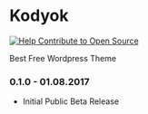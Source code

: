 # Kodyok

[![Help Contribute to Open Source](https://www.codetriage.com/kodyok/kodyok/badges/users.svg)](https://www.codetriage.com/kodyok/kodyok)

Best Free Wordpress Theme

### 0.1.0 - 01.08.2017
- Initial Public Beta Release
